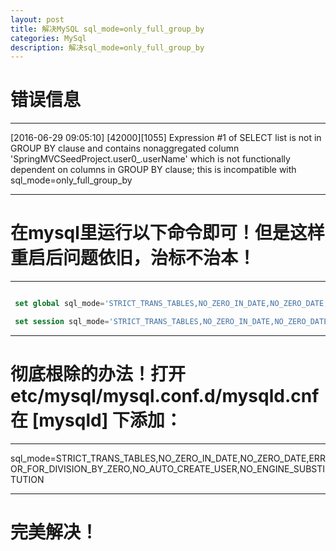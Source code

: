 ```yaml
---
layout: post
title: 解决MySQL sql_mode=only_full_group_by
categories: MySql
description: 解决sql_mode=only_full_group_by
---
```

# 错误信息
---

[2016-06-29 09:05:10] [42000][1055] Expression #1 of SELECT list is not in GROUP BY clause and
contains nonaggregated column 'SpringMVCSeedProject.user0_.userName'
which is not functionally dependent on columns in GROUP BY clause;
this is incompatible with sql_mode=only_full_group_by

---

# 在mysql里运行以下命令即可！但是这样重启后问题依旧，治标不治本！

---
``` Sql

 set global sql_mode='STRICT_TRANS_TABLES,NO_ZERO_IN_DATE,NO_ZERO_DATE,ERROR_FOR_DIVISION_BY_ZERO,NO_AUTO_CREATE_USER,NO_ENGINE_SUBSTITUTION';

 set session sql_mode='STRICT_TRANS_TABLES,NO_ZERO_IN_DATE,NO_ZERO_DATE,ERROR_FOR_DIVISION_BY_ZERO,NO_AUTO_CREATE_USER,NO_ENGINE_SUBSTITUTION';

```
---

# 彻底根除的办法！打开 etc/mysql/mysql.conf.d/mysqld.cnf 在 [mysqld] 下添加：

---

sql_mode=STRICT_TRANS_TABLES,NO_ZERO_IN_DATE,NO_ZERO_DATE,ERROR_FOR_DIVISION_BY_ZERO,NO_AUTO_CREATE_USER,NO_ENGINE_SUBSTITUTION

---

# 完美解决！
